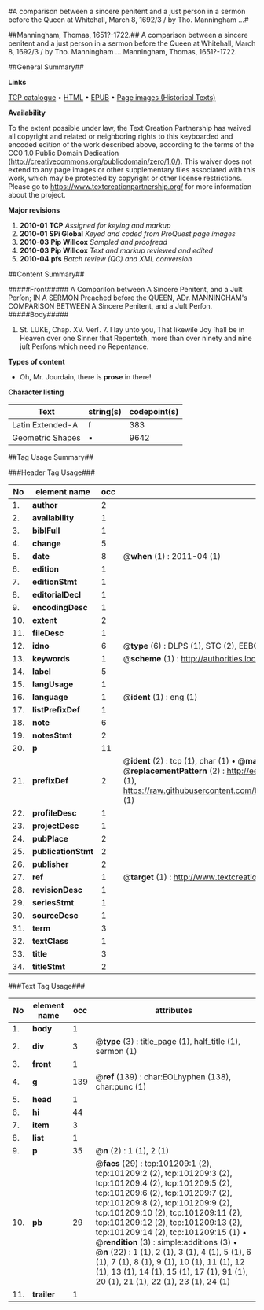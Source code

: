 #A comparison between a sincere penitent and a just person in a sermon before the Queen at Whitehall, March 8, 1692/3 / by Tho. Manningham ...#

##Manningham, Thomas, 1651?-1722.##
A comparison between a sincere penitent and a just person in a sermon before the Queen at Whitehall, March 8, 1692/3 / by Tho. Manningham ...
Manningham, Thomas, 1651?-1722.

##General Summary##

**Links**

[TCP catalogue](http://www.ota.ox.ac.uk/tcp/)  • 
[HTML](http://tei.it.ox.ac.uk/tcp/Texts-HTML/free/A51/A51811.html)  • 
[EPUB](http://tei.it.ox.ac.uk/tcp/Texts-EPUB/free/A51/A51811.epub) • 
[Page images (Historical Texts)](https://historicaltexts.jisc.ac.uk/eebo-13674001e)

**Availability**

To the extent possible under law, the Text Creation Partnership has waived all copyright and related or neighboring rights to this keyboarded and encoded edition of the work described above, according to the terms of the CC0 1.0 Public Domain Dedication (http://creativecommons.org/publicdomain/zero/1.0/). This waiver does not extend to any page images or other supplementary files associated with this work, which may be protected by copyright or other license restrictions. Please go to https://www.textcreationpartnership.org/ for more information about the project.

**Major revisions**

1. __2010-01__ __TCP__ *Assigned for keying and markup*
1. __2010-01__ __SPi Global__ *Keyed and coded from ProQuest page images*
1. __2010-03__ __Pip Willcox__ *Sampled and proofread*
1. __2010-03__ __Pip Willcox__ *Text and markup reviewed and edited*
1. __2010-04__ __pfs__ *Batch review (QC) and XML conversion*

##Content Summary##

#####Front#####
A Compariſon between A Sincere Penitent, and a Juſt Perſon; IN A SERMON Preached before the QUEEN, ADr. MANNINGHAM's COMPARISON BETWEEN A Sincere Penitent, and a Juſt Perſon.
#####Body#####

1. St. LUKE, Chap. XV. Verſ. 7. I ſay unto you, That likewiſe Joy ſhall be in Heaven over one Sinner that Repenteth, more than over ninety and nine juſt Perſons which need no Repentance.

**Types of content**

  * Oh, Mr. Jourdain, there is **prose** in there!

**Character listing**


|Text|string(s)|codepoint(s)|
|---|---|---|
|Latin Extended-A|ſ|383|
|Geometric Shapes|▪|9642|

##Tag Usage Summary##

###Header Tag Usage###

|No|element name|occ|attributes|
|---|---|---|---|
|1.|__author__|2||
|2.|__availability__|1||
|3.|__biblFull__|1||
|4.|__change__|5||
|5.|__date__|8| @__when__ (1) : 2011-04 (1)|
|6.|__edition__|1||
|7.|__editionStmt__|1||
|8.|__editorialDecl__|1||
|9.|__encodingDesc__|1||
|10.|__extent__|2||
|11.|__fileDesc__|1||
|12.|__idno__|6| @__type__ (6) : DLPS (1), STC (2), EEBO-CITATION (1), OCLC (1), VID (1)|
|13.|__keywords__|1| @__scheme__ (1) : http://authorities.loc.gov/ (1)|
|14.|__label__|5||
|15.|__langUsage__|1||
|16.|__language__|1| @__ident__ (1) : eng (1)|
|17.|__listPrefixDef__|1||
|18.|__note__|6||
|19.|__notesStmt__|2||
|20.|__p__|11||
|21.|__prefixDef__|2| @__ident__ (2) : tcp (1), char (1)  •  @__matchPattern__ (2) : ([0-9\-]+):([0-9IVX]+) (1), (.+) (1)  •  @__replacementPattern__ (2) : http://eebo.chadwyck.com/downloadtiff?vid=$1&page=$2 (1), https://raw.githubusercontent.com/textcreationpartnership/Texts/master/tcpchars.xml#$1 (1)|
|22.|__profileDesc__|1||
|23.|__projectDesc__|1||
|24.|__pubPlace__|2||
|25.|__publicationStmt__|2||
|26.|__publisher__|2||
|27.|__ref__|1| @__target__ (1) : http://www.textcreationpartnership.org/docs/. (1)|
|28.|__revisionDesc__|1||
|29.|__seriesStmt__|1||
|30.|__sourceDesc__|1||
|31.|__term__|3||
|32.|__textClass__|1||
|33.|__title__|3||
|34.|__titleStmt__|2||


###Text Tag Usage###

|No|element name|occ|attributes|
|---|---|---|---|
|1.|__body__|1||
|2.|__div__|3| @__type__ (3) : title_page (1), half_title (1), sermon (1)|
|3.|__front__|1||
|4.|__g__|139| @__ref__ (139) : char:EOLhyphen (138), char:punc (1)|
|5.|__head__|1||
|6.|__hi__|44||
|7.|__item__|3||
|8.|__list__|1||
|9.|__p__|35| @__n__ (2) : 1 (1), 2 (1)|
|10.|__pb__|29| @__facs__ (29) : tcp:101209:1 (2), tcp:101209:2 (2), tcp:101209:3 (2), tcp:101209:4 (2), tcp:101209:5 (2), tcp:101209:6 (2), tcp:101209:7 (2), tcp:101209:8 (2), tcp:101209:9 (2), tcp:101209:10 (2), tcp:101209:11 (2), tcp:101209:12 (2), tcp:101209:13 (2), tcp:101209:14 (2), tcp:101209:15 (1)  •  @__rendition__ (3) : simple:additions (3)  •  @__n__ (22) : 1 (1), 2 (1), 3 (1), 4 (1), 5 (1), 6 (1), 7 (1), 8 (1), 9 (1), 10 (1), 11 (1), 12 (1), 13 (1), 14 (1), 15 (1), 17 (1), 91 (1), 20 (1), 21 (1), 22 (1), 23 (1), 24 (1)|
|11.|__trailer__|1||
